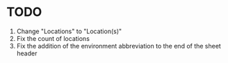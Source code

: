# TODO
1. Change "Locations" to "Location(s)"
2. Fix the count of locations
3. Fix the addition of the environment abbreviation to the end of the sheet header
